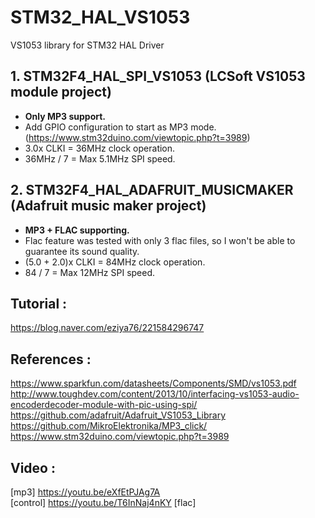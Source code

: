 # STM32_HAL_VS1053

VS1053 library for STM32 HAL Driver<br>
## 1. STM32F4_HAL_SPI_VS1053 (LCSoft VS1053 module project)<br>
   - **Only MP3 support.**<br>
   - Add GPIO configuration to start as MP3 mode. (https://www.stm32duino.com/viewtopic.php?t=3989)
   - 3.0x CLKI = 36MHz clock operation.<br>
   - 36MHz / 7 = Max 5.1MHz SPI speed.
   
      
## 2. STM32F4_HAL_ADAFRUIT_MUSICMAKER (Adafruit music maker project)<br>
   - **MP3 + FLAC supporting.**<br>
   - Flac feature was tested with only 3 flac files, so I won't be able to guarantee its sound quality.<br>
   - (5.0 + 2.0)x CLKI = 84MHz clock operation.<br>
   - 84 / 7 = Max 12MHz SPI speed.   
      
## Tutorial :<br>
https://blog.naver.com/eziya76/221584296747


## References :<br>
https://www.sparkfun.com/datasheets/Components/SMD/vs1053.pdf
http://www.toughdev.com/content/2013/10/interfacing-vs1053-audio-encoderdecoder-module-with-pic-using-spi/
https://github.com/adafruit/Adafruit_VS1053_Library
https://github.com/MikroElektronika/MP3_click/
https://www.stm32duino.com/viewtopic.php?t=3989

## Video :<br>
[mp3] https://youtu.be/eXfEtPJAg7A<br>
[control] https://youtu.be/T6InNaj4nKY
[flac]
